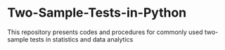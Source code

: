 # Two-Sample-Tests-in-Python
This repository presents codes and procedures for commonly used two-sample tests in statistics and data analytics
